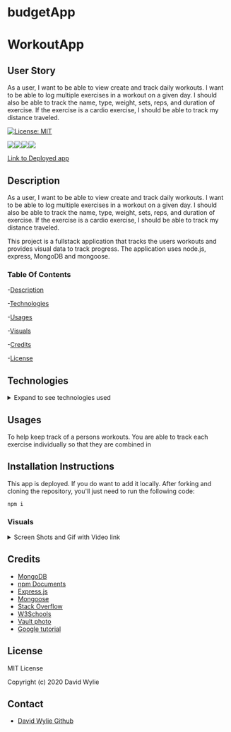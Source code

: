 # budgetApp
# WorkoutApp

## User Story
As a user, I want to be able to view create and track daily workouts. I want to be able to log multiple exercises in a workout on a given day. I should also be able to track the name, type, weight, sets, reps, and duration of exercise. If the exercise is a cardio exercise, I should be able to track my distance traveled.

[![License: MIT](https://img.shields.io/badge/License-MIT-yellow.svg)](https://opensource.org/licenses/MIT)

<img src="https://img.shields.io/badge/node.js%20-%2343853D.svg?&style=for-the-badge&logo=node.js&logoColor=white"/><img src="https://img.shields.io/badge/express.js%20-%23404d59.svg?&style=for-the-badge"/><img src="https://img.shields.io/badge/html5%20-%23E34F26.svg?&style=for-the-badge&logo=html5&logoColor=white"/><img src="https://img.shields.io/badge/css3%20-%231572B6.svg?&style=for-the-badge&logo=css3&logoColor=white"/>

[Link to Deployed app](https://immense-escarpment-41710.herokuapp.com/burgers)

## Description 

As a user, I want to be able to view create and track daily workouts. I want to be able to log multiple exercises in a workout on a given day. I should also be able to track the name, type, weight, sets, reps, and duration of exercise. If the exercise is a cardio exercise, I should be able to track my distance traveled.

This project is a fullstack application that tracks the users workouts and provides visual data to track progress. The application uses node.js, express, MongoDB and mongoose.

### Table Of Contents

-[Description](#Description)

-[Technologies](#Technologies)
   
-[Usages](#Usages)

-[Visuals](#Visuals)

-[Credits](#Credits)

-[License](#License) 

## Technologies

<details>
<summary>Expand to see technologies used</summary>

## Javascript

Javascript was use to make most of the program between nodeJS and jQuery. The front end functionality was provided to us.

### Mongodb

This was the application that we use to store our data, it is a noSql data base. It uses BSON objects when storing data or Binary Javascript Object Notation. When working locally, the robo app help us to see the data base and what was been stored in the collections as well as the break down of the object being stored.

### JQuery

I used jquery to help grab the data that the user input. It also gets other elements on the page, so that they can be manipulated. Each function that created has a corresponding route on the backend to help with the manipulation of the data being selected by the jQuery.

### Node

I used node to initialize package.json. After the initialization, I added mongoose, morgan, and express.  Also used node to make a connection with the data base.  We also use it to spin up a server instance. 

### NPM

I used npm to install the following dependencies mongoose, morgan, and express. 

#### **Mongoose**

I used this to query data from our mongo data base. I also used it to create a schema as well as methods for the schema to help with total duration of the workout (combining all the exercises in the workout).

#### **Express**

Express made coding this application much easier. I made use of the express function through a variable named route.  It helped to reduce the amount of code needed to make requests and responses.  I built routes and stored them in the routes files. I used the express router function to make it easier to set up the requests. 

## HTML

This was provided to us, there were three html pages. Just used HTML5 and also used cdn of "charts" to help display the data on the stats page

## CSS

This was provided for us. It was use to position and style some of the html layouts.

</details>

## Usages

To help keep track of a persons workouts. You are able to track each exercise individually so that they are combined in 

## Installation Instructions

This app is deployed. If you do want to add it locally. After forking and cloning the repository, you'll just need to run the following code:

    npm i

### Visuals

<details>
<summary>Screen Shots and Gif with Video link</summary>

![Index Page](./public/img/index.png)

![Stats Page](./public/img/stats.png)

![Exercise Page cardio](./public/img/cardio.png)

![Exercise Page resistance](./public/img/resistance.png)


Click on the gif to be linked to the video

[![Gif of video](./public/img/fitnessTracker.gif)](https://drive.google.com/file/d/1gxIVTaGGQ1s8iOfuiRzn6souWQxnQH1c/view)


</details>

## Credits

* [MongoDB](https://docs.mongodb.com/manual/tutorial/query-documents/)
* [npm Documents](https://www.npmjs.com/)
* [Express.js](https://expressjs.com/)
* [Mongoose](https://mongoosejs.com/docs/api)
* [Stack Overflow](https://stackoverflow.com/)
* [W3Schools](https://www.w3schools.com/sql/default.asp)
* [Vault photo](https://www.vectorstock.com/royalty-free-vector/bank-vault-background-with-money-gold-vector-20834249)
* [Google tutorial](https://developers.google.com/web/ilt/pwa/introduction-to-service-worker-slides)

## License

MIT License

Copyright (c) 2020 David Wylie

## Contact

* [David Wylie Github](https://github.com/wyliedavid1984)




